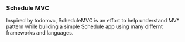 ### Schedule MVC
Inspired by todomvc, ScheduleMVC is an effort to help understand MV*
pattern while building a simple Schedule app using many differnt frameworks and
languages.